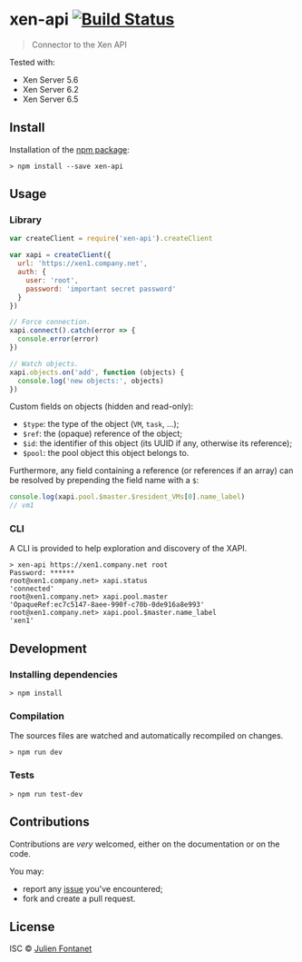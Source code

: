 # xen-api [![Build Status](https://travis-ci.org/julien-f/js-xen-api.png?branch=master)](https://travis-ci.org/julien-f/js-xen-api)

> Connector to the Xen API

Tested with:

- Xen Server 5.6
- Xen Server 6.2
- Xen Server 6.5

## Install

Installation of the [npm package](https://npmjs.org/package/xen-api):

```
> npm install --save xen-api
```

## Usage

### Library

```javascript
var createClient = require('xen-api').createClient

var xapi = createClient({
  url: 'https://xen1.company.net',
  auth: {
    user: 'root',
    password: 'important secret password'
  }
})

// Force connection.
xapi.connect().catch(error => {
  console.error(error)
})

// Watch objects.
xapi.objects.on('add', function (objects) {
  console.log('new objects:', objects)
})
```

Custom fields on objects (hidden and read-only):
- `$type`: the type of the object (`VM`, `task`, …);
- `$ref`: the (opaque) reference of the object;
- `$id`: the identifier of this object (its UUID if any, otherwise its reference);
- `$pool`: the pool object this object belongs to.

Furthermore, any field containing a reference (or references if an
array) can be resolved by prepending the field name with a `$`:

```javascript
console.log(xapi.pool.$master.$resident_VMs[0].name_label)
// vm1
```

### CLI

A CLI is provided to help exploration and discovery of the XAPI.

```
> xen-api https://xen1.company.net root
Password: ******
root@xen1.company.net> xapi.status
'connected'
root@xen1.company.net> xapi.pool.master
'OpaqueRef:ec7c5147-8aee-990f-c70b-0de916a8e993'
root@xen1.company.net> xapi.pool.$master.name_label
'xen1'
```

## Development

### Installing dependencies

```
> npm install
```

### Compilation

The sources files are watched and automatically recompiled on changes.

```
> npm run dev
```

### Tests

```
> npm run test-dev
```

## Contributions

Contributions are *very* welcomed, either on the documentation or on
the code.

You may:

- report any [issue](https://github.com/julien-f/js-xen-api/issues)
  you've encountered;
- fork and create a pull request.

## License

ISC © [Julien Fontanet](https://github.com/julien-f)
